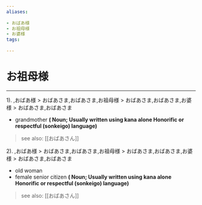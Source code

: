 ```yaml
---
aliases:
    
- おばあ様
- お祖母様
- お婆様
tags:
    
---
```


# お祖母様
---
1).
,おばあ様 > おばあさま,おばあさま,お祖母様 > おばあさま,おばあさま,お婆様 > おばあさま,おばあさま

- grandmother
**( Noun; Usually written using kana alone Honorific or respectful (sonkeigo) language)**
> see also:  [[おばあさん]]
            
2).
,おばあ様 > おばあさま,おばあさま,お祖母様 > おばあさま,おばあさま,お婆様 > おばあさま,おばあさま

- old woman
- female senior citizen
**( Noun; Usually written using kana alone Honorific or respectful (sonkeigo) language)**
> see also:  [[おばあさん]]
            